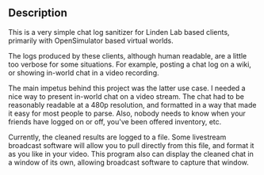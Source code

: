 ## Description

This is a very simple chat log sanitizer for Linden Lab based clients, primarily with OpenSimulator based virtual worlds.

The logs produced by these clients, although human readable, are a little too verbose for some situations. For example, posting a chat log on a wiki, or showing in-world chat in a video recording.

The main impetus behind this project was the latter use case. I needed a nice way to present in-world chat on a video stream. The chat had to be reasonably readable at a 480p resolution, and formatted in a way that made it easy for most people to parse. Also, nobody needs to know when your friends have logged on or off, you've been offered inventory, etc.

Currently, the cleaned results are logged to a file. Some livestream broadcast software will allow you to pull directly from this file, and format it as you like in your video. This program also can display the cleaned chat in a window of its own, allowing broadcast software to capture that window.


